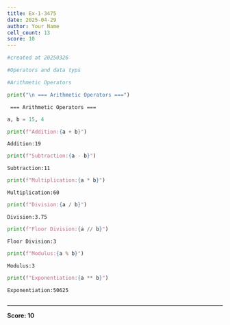 ```yaml
---
title: Ex-1-3475
date: 2025-04-29
author: Your Name
cell_count: 13
score: 10
---
```


```python
#created at 20250326
```


```python
#Operators and data typs
```


```python
#Arithmetic Operators
```


```python
print("\n === Arithmetic Operators ===")
```

    
     === Arithmetic Operators ===



```python
a, b = 15, 4
```


```python
print(f"Addition:{a + b}")
```

    Addition:19



```python
print(f"Subtraction:{a - b}")
```

    Subtraction:11



```python
print(f"Multiplication:{a * b}")
```

    Multiplication:60



```python
print(f"Division:{a / b}")
```

    Division:3.75



```python
print(f"Floor Division:{a // b}")
```

    Floor Division:3



```python
print(f"Modulus:{a % b}")
```

    Modulus:3



```python
print(f"Exponentiation:{a ** b}")
```

    Exponentiation:50625



```python

```


---
**Score: 10**